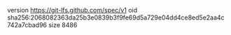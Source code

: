 version https://git-lfs.github.com/spec/v1
oid sha256:2068082363da25b3e0839b3f9fe69d5a729e04dd4ce8ed5e2aa4c742a7cbad96
size 8486
